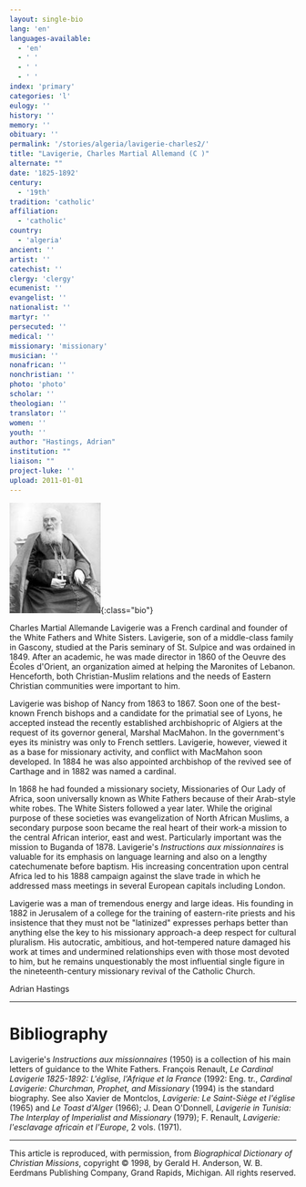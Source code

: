 ```yaml
---
layout: single-bio
lang: 'en'
languages-available:
  - 'en'
  - ' '
  - ' '
  - ' '
index: 'primary'
categories: 'l'
eulogy: ''
history: ''
memory: ''
obituary: ''
permalink: '/stories/algeria/lavigerie-charles2/'
title: "Lavigerie, Charles Martial Allemand (C )"
alternate: ""
date: '1825-1892'
century:
  - '19th'
tradition: 'catholic'
affiliation:
  - 'catholic'
country:
  - 'algeria'
ancient: ''
artist: ''
catechist: ''
clergy: 'clergy'
ecumenist: ''
evangelist: ''
nationalist: ''
martyr: ''
persecuted: ''
medical: ''
missionary: 'missionary'
musician: ''
nonafrican: ''
nonchristian: ''
photo: 'photo'
scholar: ''
theologian: ''
translator: ''
women: ''
youth: ''
author: "Hastings, Adrian"
institution: ""
liaison: ""
project-luke: ''
upload: 2011-01-01
---
```


![Charles Lavigerie](/images/bio-pics/algeria/lavigerie-charles2/Charles_Lavigerie-small.jpg){:class="bio"}

Charles Martial Allemande Lavigerie was a French cardinal and founder of the White Fathers and White Sisters. Lavigerie, son of a middle-class family in Gascony, studied at the Paris seminary of St. Sulpice and was ordained in 1849. After an academic, he was made director in 1860 of the Oeuvre des Écoles d'Orient, an organization aimed at helping the Maronites of Lebanon. Henceforth, both Christian-Muslim relations and the needs of Eastern Christian communities were important to him.

Lavigerie was bishop of Nancy from 1863 to 1867. Soon one of the best-known French bishops and a candidate for the primatial see of Lyons, he accepted instead the recently established archbishopric of Algiers at the request of its governor general, Marshal MacMahon. In the government's eyes its ministry was only to French settlers. Lavigerie, however, viewed it as a base for missionary activity, and conflict with MacMahon soon developed. In 1884 he was also appointed archbishop of the revived see of Carthage and in 1882 was named a cardinal.

In 1868 he had founded a missionary society, Missionaries of Our Lady of Africa, soon universally known as White Fathers because of their Arab-style white robes. The White Sisters followed a year later. While the original purpose of these societies was evangelization of North African Muslims, a secondary purpose soon became the real heart of their work-a mission to the central African interior, east and west. Particularly important was the mission to Buganda of 1878. Lavigerie's *Instructions aux missionnaires* is valuable for its emphasis on language learning and also on a lengthy catechumenate before baptism. His increasing concentration upon central Africa led to his 1888 campaign against the slave trade in which he addressed mass meetings in several European capitals including London.

Lavigerie was a man of tremendous energy and large ideas. His founding in 1882 in Jerusalem of a college for the training of eastern-rite priests and his insistence that they must not be "latinized" expresses perhaps better than anything else the key to his missionary approach-a deep respect for cultural pluralism. His autocratic, ambitious, and hot-tempered nature damaged his work at times and undermined relationships even with those most devoted to him, but he remains unquestionably the most influential single figure in the nineteenth-century missionary revival of the Catholic Church.

Adrian Hastings

---

# Bibliography

Lavigerie's *Instructions aux missionnaires* (1950) is a collection of his main letters of guidance to the White Fathers. François Renault, *Le Cardinal Lavigerie 1825-1892: L'église, l'Afrique et la France* (1992: Eng. tr., *Cardinal Lavigerie: Churchman, Prophet, and Missionary* (1994) is the standard biography. See also Xavier de Montclos, *Lavigerie: Le Saint-Siège et l'église* (1965) and *Le Toast d'Alger* (1966); J. Dean O'Donnell, *Lavigerie in Tunisia: The Interplay of Imperialist and Missionary* (1979); F. Renault, *Lavigerie: l'esclavage africain et l'Europe*, 2 vols. (1971).

---

This article is reproduced, with permission, from *Biographical Dictionary of Christian Missions*, copyright © 1998, by Gerald H. Anderson, W. B. Eerdmans Publishing Company, Grand Rapids, Michigan. All rights reserved.
